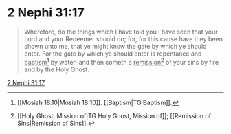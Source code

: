 # 2 Nephi 31:17

> Wherefore, do the things which I have told you I have seen that your Lord and your Redeemer should do; for, for this cause have they been shown unto me, that ye might know the gate by which ye should enter. For the gate by which ye should enter is repentance and <u>baptism</u>[^a] by water; and then cometh a <u>remission</u>[^b] of your sins by fire and by the Holy Ghost.

[2 Nephi 31:17](https://www.churchofjesuschrist.org/study/scriptures/bofm/2-ne/31?lang=eng&id=p17#p17)


[^a]: [[Mosiah 18.10|Mosiah 18:10]]. [[Baptism|TG Baptism]].  
[^b]: [[Holy Ghost, Mission of|TG Holy Ghost, Mission of]]; [[Remission of Sins|Remission of Sins]].  
